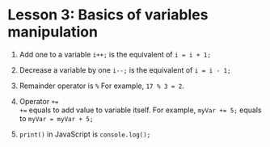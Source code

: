 # Lesson 3: Basics of variables manipulation

1. Add one to a variable
`i++;` is the equivalent of `i = i + 1;`<br/>

2. Decrease a variable by one
`i--;` is the equivalent of `i = i - 1;`<br/>

3. Remainder operator is `%`
For example, `17 % 3 = 2`.

4. Operator `+=` <br/>
`+=` equals to add value to variable itself. For example,
`myVar += 5;` equals to `myVar = myVar + 5;`

5. `print()` in JavaScript is `console.log();`
